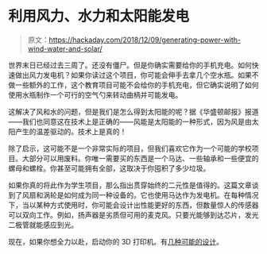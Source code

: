 # 利用风力、水力和太阳能发电

> 原文：<https://hackaday.com/2018/12/09/generating-power-with-wind-water-and-solar/>

世界末日已经过去三周了。还没有僵尸。但是你确实需要给你的手机充电。如何快速做出风力发电机？如果你读过这个项目，你可能会伸手去拿几个空水瓶。如果不做一些额外的工作，这个教育项目可能不会给你的手机充电，但它确实说明了如何使用水瓶制作一个可行的空气勺来转动曲柄并可能发电。

这解决了风和水的问题，但是我们是怎么得到太阳能的呢？据《华盛顿邮报》报道——我们也同意这在技术上是正确的——风能是太阳能的一种形式，因为风是由太阳产生的温差驱动的。技术上是真的！

除了启示，这可能不是一个非常实际的项目，但我们喜欢它作为一个可能的学校项目。大部分可以用废料。你唯一需要买的东西是一个马达、一些轴承和一些便宜的螺母和螺栓。你甚至可能拥有全部，这取决于你囤积了多少垃圾。

如果你真的将此作为学生项目，那么指出贯穿始终的二元性是值得的。这篇文章谈到了风扇和涡轮是如何成为同一种设备的。它也使用马达作为发电机。在每种情况下，当以某种方式使用时，你可能会设计出性能更好的东西，但数量惊人的传感器可以双向工作。例如，扬声器是劣质但可用的麦克风。只要光能够到达芯片，发光二极管就能感应到光。

现在，如果你想全力以赴，启动你的 3D 打印机。有[几种可能的设计](https://hackaday.com/2018/08/14/diy-wind-turbine-for-where-the-sun-doesnt-shine/)。